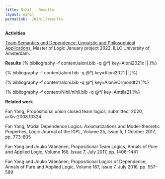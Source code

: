 ```yaml
---
title: Nihil - Results
layout: nihil
permalink: ./Nihil/results
---
```

**Activities**   

[Team Semantics and Dependence: Linguistic and Philosophical Applications.](https://m-degano.github.io/teaching/january-project/) Master of Logic January project 2022. ILLC University of Amsterdam. 

**Results**
{% bibliography -f content/aloni.bib -q @*[
  key=Aloni2021x ||
]%}

{% bibliography -f content/aloni.bib -q @*[
  key=Aloni2021 ||
]%}

{% bibliography -f content/aloni.bib -q @*[
  key=AlonivOrmondt21 
]%}

{% bibliography -f content/Nihil/nihil.bib -q @*[
  key=Anttila21
]%}
 
**Related work**
 
Fan Yang, Propositional union closed team logics, submitted, 2020, arXiv:2008.10324

Fan Yang, Modal Dependence Logics: Axiomatizations and Model-theoretic Properties, Logic Journal of the IGPL, Volume 25, Issue 5, 1 October 2017, pp. 773–805

Fan Yang and Jouko Väänänen, Propositional Team Logics, Annals of Pure and Applied Logic, Volume 168, Issue 7, July 2017, pp. 1406–1441

Fan Yang and Jouko Väänänen, Propositional Logics of Dependence, Annals of Pure and Applied Logic, Volume 167, Issue 7, July 2016, pp. 557–589
